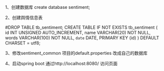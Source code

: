 1、创建数据库
create database sentiment;

2、创建舆情信息表

#DROP TABLE tb_sentiment;
CREATE TABLE IF NOT EXISTS tb_sentiment
(
  id     INT UNSIGNED AUTO_INCREMENT,
  name   VARCHAR(20)  NOT NULL,
  words  VARCHAR(100) NOT NULL,
  `date` DATE,
  PRIMARY KEY (id)
) DEFAULT CHARSET = utf8;


3、修改sentiment_common 项目的default.properties  改成自己的数据库


4、启动spring boot
    通过http://localhost:8080/ 访问页面

